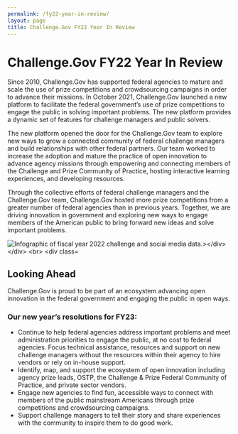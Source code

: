 ```yaml
---
permalink: /fy22-year-in-review/
layout: page
title: Challenge.Gov FY22 Year In Review
---
```


<h1 class="text-center mb-6 font-weight-bold">Challenge.Gov FY22 Year In Review</h1>
<div class="row">
  <div width="80%">
<p>Since 2010, Challenge.Gov has supported federal agencies to mature and scale the use of prize competitions and crowdsourcing campaigns in order to advance their missions. In October 2021, Challenge.Gov launched a new platform to facilitate the federal government’s use of prize competitions to engage the public in solving important problems. The new platform provides a dynamic set of features for challenge managers and public solvers.</p>

<p>The new platform opened the door for the Challenge.Gov team to explore new ways to grow a connected community of federal challenge managers and build relationships with other federal partners. Our team worked to increase the adoption and mature the practice of open innovation to advance agency missions through empowering and connecting members of the Challenge and Prize Community of Practice, hosting interactive learning experiences, and developing resources. </p>

<p>Through the collective efforts of federal challenge managers and the Challenge.Gov team, Challenge.Gov hosted more prize competitions from a greater number of federal agencies than in previous years. Together, we are driving innovation in government and exploring new ways to engage members of the American public to bring forward new ideas and solve important problems.</p>
  </div>
  <div>
    <img src="{{ site.baseurl }}/assets/images/challenge-gov-fy22-year-in-review-infographic.png" alt="Infographic of fiscal year 2022 challenge and social media data.></div>
  </div>
  <br>
<div class="row">    
<h2>Looking Ahead</h2>
<p>Challenge.Gov is proud to be part of an ecosystem advancing open innovation in the federal government and engaging the public in open ways.</p> 

  <h3>Our new year’s resolutions for FY23:</h3>
  <div>
<ul>
  <li>Continue to help federal agencies address important problems and meet administration priorities to engage the public, at no cost to federal agencies.
Focus technical assistance, resources and support on new challenge managers without the resources within their agency to hire vendors or rely on in-house support.</li>
<li>Identify, map, and support the ecosystem of open innovation including agency prize leads, OSTP, the Challenge & Prize Federal Community of Practice, and private sector vendors.</li>
<li>Engage new agencies to find fun, accessible ways to connect with members of the public mainstream Americans through prize competitions and crowdsourcing campaigns.</li>
<li>Support challenge managers to tell their story and share experiences with the community to inspire them to do good work.</li>
  </ul>
  </div>
  </div>
